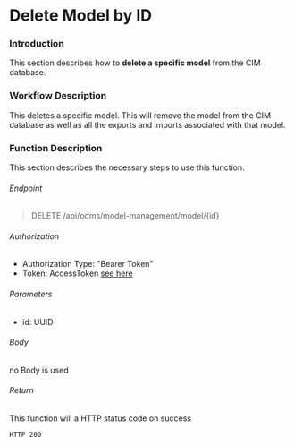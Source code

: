 # Delete Model by ID

### Introduction
This section describes how to **delete a specific model** from the CIM database.

### Workflow Description
This deletes a specific model. This will remove the model from the CIM database as well as all the exports and imports associated with that model.

### Function Description 
This section describes the necessary steps to use this function.

###### Endpoint
> DELETE /api/odms/model-management/model/{id}

###### Authorization
- Authorization Type: "Bearer Token"
- Token: AccessToken [see here](../IdentityManagement/Authorization.md)

###### Parameters
- id: UUID

###### Body
no Body is used

###### Return
This function will a HTTP status code on success

    HTTP 200